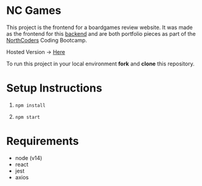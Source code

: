 # NC Games

This project is the frontend for a boardgames review website. It was made as the frontend for this [backend](https://github.com/Connor-Quinny/BE-NC-Games) and are both portfolio pieces as part of the [NorthCoders](https://northcoders.com/) Coding Bootcamp.

Hosted Version -> [Here](https://nc-games-quinny.netlify.app/)

To run this project in your local environment **fork** and **clone** this repository.

# Setup Instructions

1. `npm install`

2. `npm start`

# Requirements

- node (v14) 
- react  
- jest
- axios